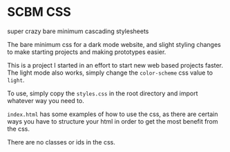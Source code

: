 # SCBM CSS
super crazy bare minimum cascading stylesheets

The bare minimum css for a dark mode website, and slight styling changes to make starting projects and making prototypes easier.

This is a project I started in an effort to start new web based projects faster. The light mode also works, simply change the `color-scheme` css value to `light`.

To use, simply copy the `styles.css` in the root directory and import whatever way you need to. 

`index.html` has some examples of how to use the css, as there are certain ways you have to structure your html in order to get the most benefit from the css.

There are no classes or ids in the css.